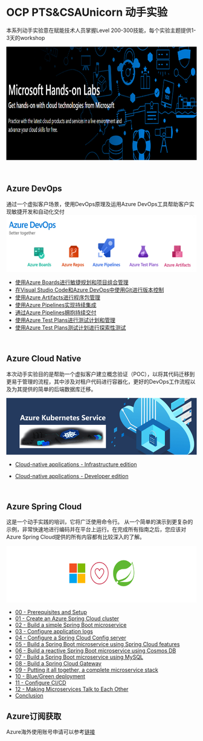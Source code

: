 


# OCP PTS&CSAUnicorn 动手实验
本系列动手实验意在赋能技术人员掌握Level 200-300技能，每个实验主题提供1-3天的workshop

<img width="2000" height="300" src="./images/Microsoft-Hands-On-Labs.png"/>  

&emsp;
&emsp;
&emsp;
&emsp;
&emsp;   

## Azure DevOps
通过一个虚拟客户场景，使用DevOps原理及运用Azure DevOps工具帮助客户实现敏捷开发和自动化交付
<img width="2000" height="150" src="./images/AzureDevOps.png"/>




- [使用Azure Boards进行敏捷规划和项目组合管理](/OCPPTSCSAHandsonLabs/azuredevopslabs/labs/azuredevops/agile/)
- [在Visual Studio Code和Azure DevOps中使用Git进行版本控制](/OCPPTSCSAHandsonLabs/azuredevopslabs/labs/azuredevops/git/)
- [使用Azure Artifacts进行程序包管理](/OCPPTSCSAHandsonLabs/azuredevopslabs/labs/azuredevops/packagemanagement/)
- [使用Azure Pipelines实现持续集成](/OCPPTSCSAHandsonLabs/azuredevopslabs/labs/azuredevops/continuousintegration/)
- [通过Azure Pipelines拥抱持续交付](/OCPPTSCSAHandsonLabs/azuredevopslabs/labs/azuredevops/yaml/)
- [使用Azure Test Plans进行测试计划和管理](/OCPPTSCSAHandsonLabs/azuredevopslabs/labs/azuredevops/testmanagement/)
- [使用Azure Test Plans测试计划进行探索性测试](/OCPPTSCSAHandsonLabs/azuredevopslabs/labs/azuredevops/exploratorytesting/)

&emsp;
&emsp;
&emsp;


## Azure Cloud Native 
本次动手实验目的是帮助一个虚拟客户建立概念验证（POC），以将其代码迁移到更易于管理的流程，其中涉及对租户代码进行容器化，更好的DevOps工作流程以及为其提供的简单的后端数据库迁移。

<img width="2000" height="150" src="./images/AKS.png"/>

- [Cloud-native applications - Infrastructure edition](/OCPPTSCSAHandsonLabs/MCW-Cloud-native-applications/Hands-on%20lab/HOL%20step-by-step%20-%20Cloud-native%20applications%20-%20Infrastructure%20edition.md)

- [Cloud-native applications - Developer edition](/OCPPTSCSAHandsonLabs/MCW-Cloud-native-applications/Hands-on%20lab/HOL%20step-by-step%20-%20Cloud-native%20applications%20-%20Developer%20edition.md)

&emsp;
&emsp;
&emsp;

## Azure Spring Cloud
这是一个动手实践的培训，它将广泛使用命令行。 从一个简单的演示到更复杂的示例，非常快速地进行编码并在平台上运行。在完成所有指南之后，您应该对Azure Spring Cloud提供的所有内容都有比较深入的了解。

<img width="2000" height="150" src="./images/AzureSpringCloud.png"/>

- [00 - Prerequisites and Setup](azure-spring-cloud-training/00-setup-your-environment/README.md)
- [01 - Create an Azure Spring Cloud cluster](azure-spring-cloud-training/01-create-an-azure-spring-cloud-instance/README.md)
- [02 - Build a simple Spring Boot microservice](azure-spring-cloud-training/02-build-a-simple-spring-boot-microservice/README.md)
- [03 - Configure application logs](azure-spring-cloud-training/03-configure-monitoring/README.md)
- [04 - Configure a Spring Cloud Config server](azure-spring-cloud-training/04-configure-a-spring-cloud-config-server/README.md)
- [05 - Build a Spring Boot microservice using Spring Cloud features](azure-spring-cloud-training/05-build-a-spring-boot-microservice-using-spring-cloud-features/README.md)
- [06 - Build a reactive Spring Boot microservice using Cosmos DB](azure-spring-cloud-training/06-build-a-reactive-spring-boot-microservice-using-cosmosdb/README.md)
- [07 - Build a Spring Boot microservice using MySQL](azure-spring-cloud-training/07-build-a-spring-boot-microservice-using-mysql/README.md)
- [08 - Build a Spring Cloud Gateway](azure-spring-cloud-training/08-build-a-spring-cloud-gateway/README.md)
- [09 - Putting it all together, a complete microservice stack](azure-spring-cloud-training/09-putting-it-all-together-a-complete-microservice-stack/README.md)
- [10 - Blue/Green deployment](azure-spring-cloud-training/10-blue-green-deployment/README.md)
- [11 - Configure CI/CD](azure-spring-cloud-training/11-configure-ci-cd/README.md)
- [12 - Making Microservices Talk to Each Other](azure-spring-cloud-training/12-making-microservices-talk-to-each-other/README.md)
- [Conclusion](99-conclusion/README.md)



   
## Azure订阅获取

Azure海外使用账号申请可以参考[链接](http://www.cnblogs.com/meowmeow/p/7773226.html?from=groupmessage&isappinstalled=0)
